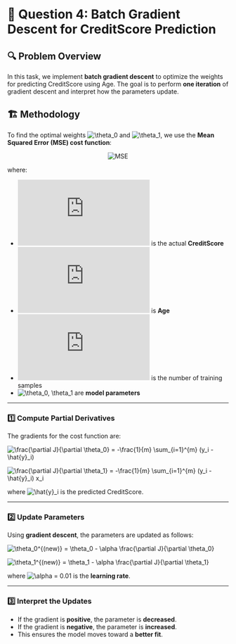 # 📌 Question 4: Batch Gradient Descent for CreditScore Prediction

## 🔍 Problem Overview
In this task, we implement **batch gradient descent** to optimize the weights for predicting CreditScore using Age. The goal is to perform **one iteration** of gradient descent and interpret how the parameters update.

## 🏗️ Methodology
To find the optimal weights ![\theta_0](https://latex.codecogs.com/svg.latex?\theta_0) and ![\theta_1](https://latex.codecogs.com/svg.latex?\theta_1), we use the **Mean Squared Error (MSE) cost function**:

<div align="center">
    <img src="https://latex.codecogs.com/svg.latex?J(\theta_0,%20\theta_1)%20=%20\frac{1}{2m}%20\sum_{i=1}^{m}%20(y_i%20-%20(\theta_0%20+%20\theta_1%20x_i))^2" alt="MSE">
</div>

where:
- ![y_i](https://latex.codecogs.com/svg.latex?y_i) is the actual **CreditScore**
- ![x_i](https://latex.codecogs.com/svg.latex?x_i) is **Age**
- ![m](https://latex.codecogs.com/svg.latex?m) is the number of training samples
- ![\theta_0, \theta_1](https://latex.codecogs.com/svg.latex?\theta_0,%20\theta_1) are **model parameters**

---

### 1️⃣ Compute Partial Derivatives
The gradients for the cost function are:

![\frac{\partial J}{\partial \theta_0} = -\frac{1}{m} \sum_{i=1}^{m} (y_i - \hat{y}_i)](https://latex.codecogs.com/svg.latex?\frac{\partial%20J}{\partial%20\theta_0}%20=%20-\frac{1}{m}%20\sum_{i=1}^{m}%20(y_i%20-%20\hat{y}_i))

![\frac{\partial J}{\partial \theta_1} = -\frac{1}{m} \sum_{i=1}^{m} (y_i - \hat{y}_i) x_i](https://latex.codecogs.com/svg.latex?\frac{\partial%20J}{\partial%20\theta_1}%20=%20-\frac{1}{m}%20\sum_{i=1}^{m}%20(y_i%20-%20\hat{y}_i)%20x_i)

where ![\hat{y}_i](https://latex.codecogs.com/svg.latex?\hat{y}_i) is the predicted CreditScore.

---

### 2️⃣ Update Parameters
Using **gradient descent**, the parameters are updated as follows:

![\theta_0^{(new)} = \theta_0 - \alpha \frac{\partial J}{\partial \theta_0}](https://latex.codecogs.com/svg.latex?\theta_0^{(new)}%20=%20\theta_0%20-%20\alpha%20\frac{\partial%20J}{\partial%20\theta_0})

![\theta_1^{(new)} = \theta_1 - \alpha \frac{\partial J}{\partial \theta_1}](https://latex.codecogs.com/svg.latex?\theta_1^{(new)}%20=%20\theta_1%20-%20\alpha%20\frac{\partial%20J}{\partial%20\theta_1})

where ![\alpha = 0.01](https://latex.codecogs.com/svg.latex?\alpha%20=%200.01) is the **learning rate**.

---

### 3️⃣ Interpret the Updates
- If the gradient is **positive**, the parameter is **decreased**.
- If the gradient is **negative**, the parameter is **increased**.
- This ensures the model moves toward a **better fit**.
